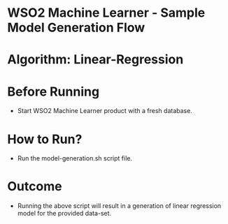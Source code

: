 WSO2 Machine Learner - Sample Model Generation Flow
===================================================

Algorithm: Linear-Regression
==============================

Before Running
==============

* Start WSO2 Machine Learner product with a fresh database.

How to Run?
===========

* Run the model-generation.sh script file.

Outcome
=======

* Running the above script will result in a generation of linear regression model for the provided data-set.
